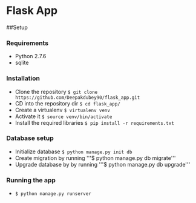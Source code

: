 Flask App
==

##Setup

### Requirements
* Python 2.7.6
* sqlite


### Installation
* Clone the repository  ```$ git clone https://github.com/Deepakdubey90/flask_app.git```
* CD into the repository dir ```$ cd flask_app/```
* Create a virtualenv ```$ virtualenv venv```
* Activate it ```$ source venv/bin/activate```
* Install the required libraries ```$ pip install -r requirements.txt```

### Database setup
* Initialize database  ```$ python manage.py init db```
* Create migration by running '''$ python manage.py db migrate'''
* Upgrade database by by running '''$ python manage.py db upgrade'''

### Running the app
* ```$ python manage.py runserver```
